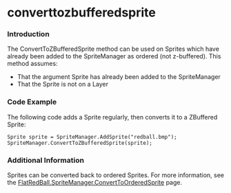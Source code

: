 # converttozbufferedsprite

### Introduction

The ConvertToZBufferedSprite method can be used on Sprites which have already been added to the SpriteManager as ordered (not z-buffered). This method assumes:

* That the argument Sprite has already been added to the SpriteManager
* That the Sprite is not on a Layer

### Code Example

The following code adds a Sprite regularly, then converts it to a ZBuffered Sprite:

```
Sprite sprite = SpriteManager.AddSprite("redball.bmp");
SpriteManager.ConvertToZBufferedSprite(sprite);
```

### Additional Information

Sprites can be converted back to ordered Sprites. For more information, see the [FlatRedBall.SpriteManager.ConvertToOrderedSprite](../../../../frb/docs/index.php) page.
